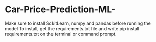 # Car-Price-Prediction-ML-
Make sure to install SckitLearn, numpy and pandas before running the model
To install, get the requirements.txt file and write pip install requirements.txt on the terminal or command prompt. 
